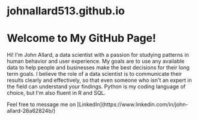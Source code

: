 # johnallard513.github.io

<!DOCTYPE html>
<html lang="en">
<head>
    <meta charset="UTF-8">
    <title>My GitHub Site</title>
</head>
<body>
    <h1>Welcome to My GitHub Page!</h1>
    <p>Hi! I'm John Allard, a data scientist with a passion for studying patterns in human behavior and user experience. My goals are to use any available data to help people and businesses make the best decisions for their long term goals. I believe the role of a data scientist is to communicate their results clearly and effectively, so that even someone who isn't an expert in the field can understand your findings. Python is my coding language of choice, but I'm also fluent in R and SQL. </p>
<p>Feel free to message me on [LinkedIn](https://www.linkedin.com/in/john-allard-26a62824b/)<p>

</body>
</html>
